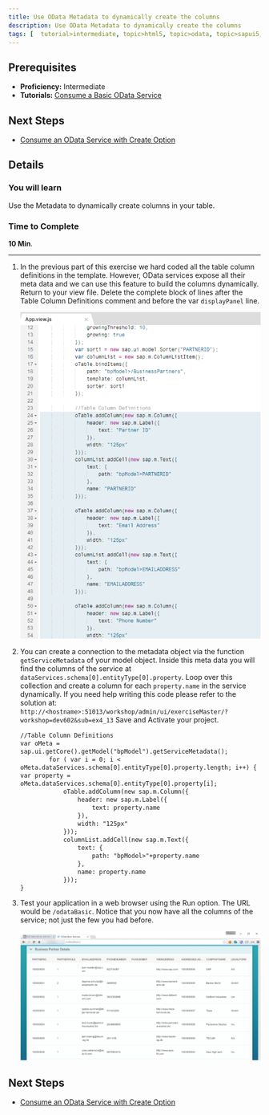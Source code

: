 ```yaml
---
title: Use OData Metadata to dynamically create the columns
description: Use OData Metadata to dynamically create the columns
tags: [  tutorial>intermediate, topic>html5, topic>odata, topic>sapui5, products>sap-hana ]
---
```

## Prerequisites  
 - **Proficiency:** Intermediate
 - **Tutorials:** [Consume a Basic OData Service](http://go.sap.com/developer/tutorials/xsa-sapui5-odata.html)

## Next Steps
 - [Consume an OData Service with Create Option](http://go.sap.com/developer/tutorials/xsa-sapui5-consume.html)

## Details
### You will learn  
Use the Metadata to dynamically create columns in your table.

### Time to Complete
**10 Min**.

---

1. In the previous part of this exercise we hard coded all the table column definitions in the template.  However, OData services expose all their meta data and we can use this feature to build the columns dynamically. Return to your view file. Delete the complete block of lines after the Table Column Definitions comment and before the var `displayPanel` line.

	![view file](1.png)

2. You can create a connection to the metadata object via the function `getServiceMetadata` of your model object. Inside this meta data you will find the columns of the service at `dataServices.schema[0].entityType[0].property`. Loop over this collection and create a column for each `property.name` in the service dynamically. If you need help writing this code please refer to the solution at: `http://<hostname>:51013/workshop/admin/ui/exerciseMaster/?workshop=dev602&sub=ex4_13` Save and Activate your project.

	```
	//Table Column Definitions 
	var oMeta = sap.ui.getCore().getModel("bpModel").getServiceMetadata();
            for ( var i = 0; i < oMeta.dataServices.schema[0].entityType[0].property.length; i++) {
 	var property = oMeta.dataServices.schema[0].entityType[0].property[i];
                oTable.addColumn(new sap.m.Column({
                    header: new sap.m.Label({
                        text: property.name
                    }),
                    width: "125px"
                }));
                columnList.addCell(new sap.m.Text({
                    text: {
                        path: "bpModel>"+property.name
                    },
                    name: property.name
                }));
	}
	```

3. Test your application in a web browser using the Run option. The URL would be `/odataBasic`. Notice that you now have all the columns of the service; not just the few you had before.

	![results](3.png)



## Next Steps
 - [Consume an OData Service with Create Option](http://go.sap.com/developer/tutorials/xsa-sapui5-consume.html)
